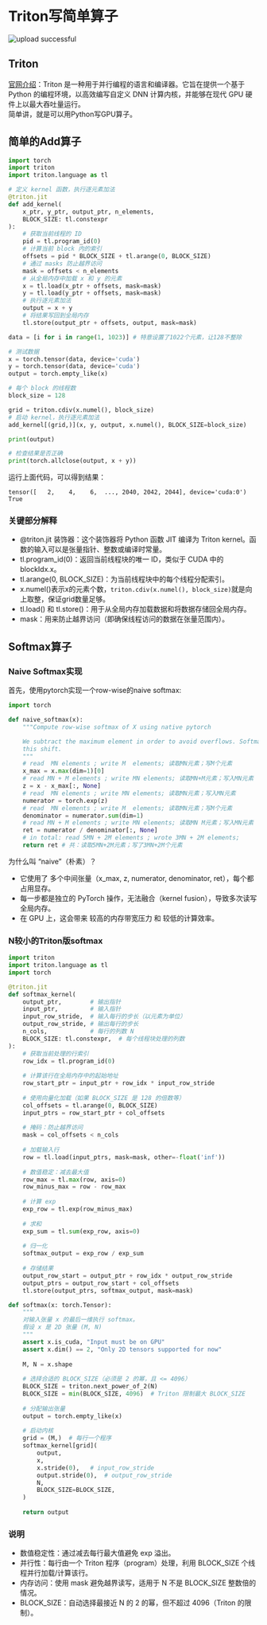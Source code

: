 # Triton写简单算子

![upload successful](/images/triton-logo.png)  


## Triton
[官网介绍](https://triton.hyper.ai/)：Triton 是一种用于并行编程的语言和编译器。它旨在提供一个基于 Python 的编程环境，以高效编写自定义 DNN 计算内核，并能够在现代 GPU 硬件上以最大吞吐量运行。  
简单讲，就是可以用Python写GPU算子。  
<!-- more -->


## 简单的Add算子

```python
import torch
import triton
import triton.language as tl

# 定义 kernel 函数，执行逐元素加法
@triton.jit
def add_kernel(
    x_ptr, y_ptr, output_ptr, n_elements,
    BLOCK_SIZE: tl.constexpr
):
    # 获取当前线程的 ID
    pid = tl.program_id(0)
    # 计算当前 block 内的索引
    offsets = pid * BLOCK_SIZE + tl.arange(0, BLOCK_SIZE)
    # 通过 masks 防止越界访问
    mask = offsets < n_elements
    # 从全局内存中加载 x 和 y 的元素
    x = tl.load(x_ptr + offsets, mask=mask)
    y = tl.load(y_ptr + offsets, mask=mask)
    # 执行逐元素加法
    output = x + y
    # 将结果写回到全局内存
    tl.store(output_ptr + offsets, output, mask=mask)

data = [i for i in range(1, 1023)] # 特意设置了1022个元素，让128不整除

# 测试数据
x = torch.tensor(data, device='cuda')
y = torch.tensor(data, device='cuda')
output = torch.empty_like(x)

# 每个 block 的线程数
block_size = 128

grid = triton.cdiv(x.numel(), block_size)
# 启动 kernel，执行逐元素加法
add_kernel[(grid,)](x, y, output, x.numel(), BLOCK_SIZE=block_size)

print(output)

# 检查结果是否正确
print(torch.allclose(output, x + y))
```
运行上面代码，可以得到结果：
```
tensor([   2,    4,    6,  ..., 2040, 2042, 2044], device='cuda:0')
True
```

### 关键部分解释
* @triton.jit 装饰器：这个装饰器将 Python 函数 JIT 编译为 Triton kernel。函数的输入可以是张量指针、整数或编译时常量。
* tl.program_id(0)：返回当前线程块的唯一 ID，类似于 CUDA 中的 blockIdx.x。
* tl.arange(0, BLOCK_SIZE)：为当前线程块中的每个线程分配索引。
* x.numel()表示x的元素个数，`triton.cdiv(x.numel(), block_size)`就是向上取整，保证grid数量足够。
* tl.load() 和 tl.store()：用于从全局内存加载数据和将数据存储回全局内存。
* mask：用来防止越界访问（即确保线程访问的数据在张量范围内）。


## Softmax算子
### Naive Softmax实现
首先，使用pytorch实现一个row-wise的naive softmax:
```python
import torch

def naive_softmax(x):
    """Compute row-wise softmax of X using native pytorch

    We subtract the maximum element in order to avoid overflows. Softmax is invariant to
    this shift.
    """
    # read  MN elements ; write M  elements; 读取MN元素；写M个元素
    x_max = x.max(dim=1)[0]
    # read MN + M elements ; write MN elements; 读取MN+M元素；写入MN元素
    z = x - x_max[:, None]
    # read  MN elements ; write MN elements; 读取MN元素；写入MN元素
    numerator = torch.exp(z)
    # read  MN elements ; write M  elements; 读取MN元素；写M个元素
    denominator = numerator.sum(dim=1)
    # read MN + M elements ; write MN elements; 读取MN M元素；写入MN元素
    ret = numerator / denominator[:, None]
    # in total: read 5MN + 2M elements ; wrote 3MN + 2M elements;
    return ret # 共：读取5MN+2M元素；写了3MN+2M个元素
```
为什么叫 “naive”（朴素）？
* 它使用了 多个中间张量（x_max, z, numerator, denominator, ret），每个都占用显存。
* 每一步都是独立的 PyTorch 操作，无法融合（kernel fusion），导致多次读写全局内存。
* 在 GPU 上，这会带来 较高的内存带宽压力 和 较低的计算效率。

### N较小的Triton版softmax
```python
import triton
import triton.language as tl
import torch

@triton.jit
def softmax_kernel(
    output_ptr,        # 输出指针
    input_ptr,         # 输入指针
    input_row_stride,  # 输入每行的步长（以元素为单位）
    output_row_stride, # 输出每行的步长
    n_cols,            # 每行的列数 N
    BLOCK_SIZE: tl.constexpr,  # 每个线程块处理的列数
):
    # 获取当前处理的行索引
    row_idx = tl.program_id(0)
    
    # 计算该行在全局内存中的起始地址
    row_start_ptr = input_ptr + row_idx * input_row_stride
    
    # 使用向量化加载（如果 BLOCK_SIZE 是 128 的倍数等）
    col_offsets = tl.arange(0, BLOCK_SIZE)
    input_ptrs = row_start_ptr + col_offsets
    
    # 掩码：防止越界访问
    mask = col_offsets < n_cols
    
    # 加载输入行
    row = tl.load(input_ptrs, mask=mask, other=-float('inf'))
    
    # 数值稳定：减去最大值
    row_max = tl.max(row, axis=0)
    row_minus_max = row - row_max
    
    # 计算 exp
    exp_row = tl.exp(row_minus_max)
    
    # 求和
    exp_sum = tl.sum(exp_row, axis=0)
    
    # 归一化
    softmax_output = exp_row / exp_sum
    
    # 存储结果
    output_row_start = output_ptr + row_idx * output_row_stride
    output_ptrs = output_row_start + col_offsets
    tl.store(output_ptrs, softmax_output, mask=mask)

def softmax(x: torch.Tensor):
    """
    对输入张量 x 的最后一维执行 softmax。
    假设 x 是 2D 张量 (M, N)
    """
    assert x.is_cuda, "Input must be on GPU"
    assert x.dim() == 2, "Only 2D tensors supported for now"
    
    M, N = x.shape
    
    # 选择合适的 BLOCK_SIZE（必须是 2 的幂，且 <= 4096）
    BLOCK_SIZE = triton.next_power_of_2(N)
    BLOCK_SIZE = min(BLOCK_SIZE, 4096)  # Triton 限制最大 BLOCK_SIZE
    
    # 分配输出张量
    output = torch.empty_like(x)
    
    # 启动内核
    grid = (M,)  # 每行一个程序
    softmax_kernel[grid](
        output,
        x,
        x.stride(0),   # input_row_stride
        output.stride(0),  # output_row_stride
        N,
        BLOCK_SIZE=BLOCK_SIZE,
    )
    
    return output
```

### 说明
* 数值稳定性：通过减去每行最大值避免 exp 溢出。
* 并行性：每行由一个 Triton 程序（program）处理，利用 BLOCK_SIZE 个线程并行加载/计算该行。
* 内存访问：使用 mask 避免越界读写，适用于 N 不是 BLOCK_SIZE 整数倍的情况。
* BLOCK_SIZE：自动选择最接近 N 的 2 的幂，但不超过 4096（Triton 的限制）。

